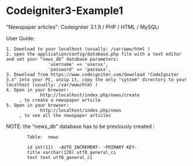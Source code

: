 # Codeigniter3-Example1
"Newspaper articles": Codeigniter 3.1.9 / PHP / HTML / MySQLi 

User Guide:

    1. Download to your localhost (usually: /var/www/html )
    2. open the application/config/database.php file with a text editor and set your “news_db” database parameters: 
                    'username' => 'userxx', 
                    'password' => 'passwxx',
    3. Download from https://www.codeigniter.com/download "CodeIgniter 3.x" into your PC, unzip it, copy the only "system" directory to your localhost (usually: /var/www/html ) 
    4. Open in your browser:
                 http://localhost/index.php/news/create 
         , to create a newspaper article
    5. Open in your browser: 
                 http://localhost/index.php/news 
         , to see all the newspaper articles

  NOTE: the “news_db” database has to be previously created :

            Table:  news
            
            id int(11)  -AUTO_INCREMENT- -PRIMARY KEY-
            title varchar(128) utf8_general_ci 
            text text utf8_general_ci
